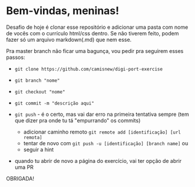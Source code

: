 # Bem-vindas, meninas!

Desafio de hoje é clonar esse repositório e adicionar uma pasta com nome de vocês com o currículo html/css dentro.
Se não tiverem feito, podem fazer só um arquivo markdown(.md) que nem esse.

Pra master branch não ficar uma bagunça, vou pedir pra seguirem esses passos:

* `git clone https://github.com/camisnew/digi-port-exercise`

* `git branch "nome"`

* `git checkout "nome"`

* `git commit -m "descrição aqui"`

* `git push` - é o certo, mas vai dar erro na primeira tentativa sempre (tem que dizer pra onde tu tá "empurrando" os commits)

  * adicionar caminho remoto `git remote add [identificação] [url remota]`
  * tentar de novo com `git push -u [identificação] [branch name]`
  ou
  * seguir a hint

* quando tu abrir de novo a página do exercício, vai ter opção de abrir uma PR


OBRIGADA!
